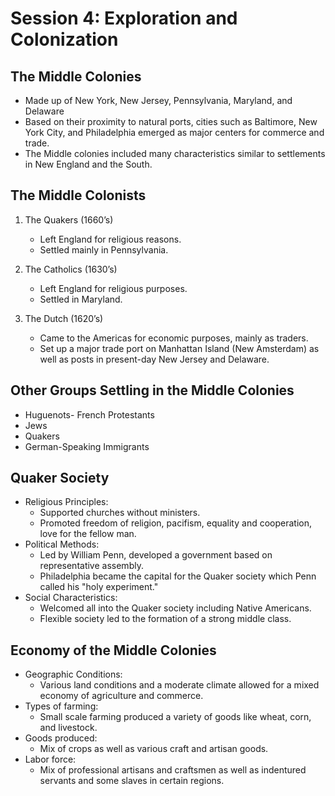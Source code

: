 # Session 4: Exploration and Colonization

## The Middle Colonies 
- Made up of New York, New Jersey, Pennsylvania, Maryland, and Delaware
- Based on their proximity to natural ports, cities such as Baltimore, New York City, and Philadelphia emerged as major centers for commerce and trade.
- The Middle colonies included many characteristics similar to settlements in New England and the South.

## The Middle Colonists
1. The Quakers (1660’s) 
   - Left England for religious reasons.
   - Settled mainly in Pennsylvania.
 
2. The Catholics (1630’s) 
   - Left England for religious purposes.
   - Settled in Maryland. 
   
3. The Dutch (1620’s) 
   - Came to the Americas for economic purposes, mainly as traders.
   - Set up a major trade port on Manhattan Island (New Amsterdam) as well as posts in present-day New Jersey and Delaware. 

## Other Groups Settling in the Middle Colonies 
- Huguenots- French Protestants 
- Jews 
- Quakers 
- German-Speaking Immigrants 

## Quaker Society 
- Religious Principles: 
  - Supported churches without ministers.
  - Promoted freedom of religion, pacifism, equality and cooperation, love for the fellow man.
- Political Methods: 
  - Led by William Penn, developed a government based on representative assembly.
  - Philadelphia became the capital for the Quaker society which Penn called his "holy experiment."
- Social Characteristics: 
  - Welcomed all into the Quaker society including Native Americans.
  - Flexible society led to the formation of a strong middle class. 

## Economy of the Middle Colonies 
- Geographic Conditions: 
  - Various land conditions and a moderate climate allowed for a mixed economy of agriculture and commerce.
- Types of farming: 
  - Small scale farming produced a variety of goods like wheat, corn, and livestock.
- Goods produced: 
  - Mix of crops as well as various craft and artisan goods.
- Labor force: 
  - Mix of professional artisans and craftsmen as well as indentured servants and some slaves in certain regions.